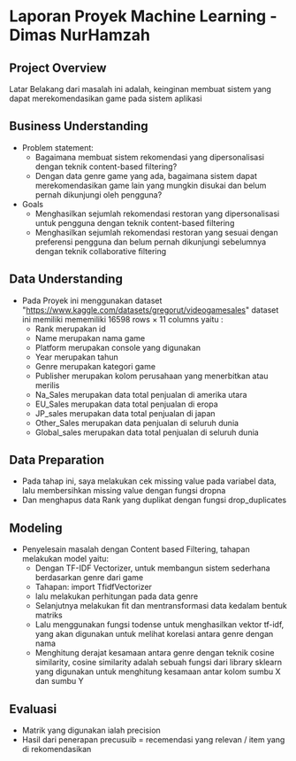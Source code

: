 # Laporan Proyek Machine Learning - Dimas NurHamzah
## Project Overview
Latar Belakang dari masalah ini adalah, keinginan membuat sistem yang dapat merekomendasikan game pada sistem aplikasi 
## Business Understanding
* Problem statement:
  * Bagaimana membuat sistem rekomendasi yang dipersonalisasi dengan teknik content-based filtering?
  * Dengan data genre game yang ada, bagaimana sistem dapat merekomendasikan game lain yang mungkin disukai dan belum pernah dikunjungi oleh pengguna?
* Goals
  * Menghasilkan sejumlah rekomendasi restoran yang dipersonalisasi untuk pengguna dengan teknik content-based filtering
  * Menghasilkan sejumlah rekomendasi restoran yang sesuai dengan preferensi pengguna dan belum pernah dikunjungi sebelumnya dengan teknik collaborative filtering
## Data Understanding 
* Pada Proyek ini menggunakan dataset "https://www.kaggle.com/datasets/gregorut/videogamesales" dataset ini memiliki mememiliki 16598 rows × 11 columns yaitu : 
   * Rank merupakan id 
   * Name merupakan nama game
   * Platform merupakan console yang digunakan
   * Year merupakan tahun
   * Genre merupakan kategori game 
   * Publisher merupakan kolom perusahaan yang menerbitkan atau merilis 
   * Na_Sales merupakan data total penjualan di amerika utara
   * EU_Sales merupakan data total penjualan di eropa
   * JP_sales merupakan data total penjualan di japan
   * Other_Sales merupakan data penjualan di seluruh dunia 
   * Global_sales merupakan data total penjualan di seluruh dunia
## Data Preparation
* Pada tahap ini, saya melakukan cek missing value pada variabel data, lalu membersihkan missing value dengan fungsi dropna
* Dan menghapus data Rank yang duplikat dengan fungsi drop_duplicates
## Modeling 
* Penyelesain masalah dengan Content based Filtering, tahapan melakukan model yaitu: 
  * Dengan TF-IDF Vectorizer, untuk membangun sistem sederhana berdasarkan genre dari game
  * Tahapan: import TfidfVectorizer
  * lalu melakukan perhitungan pada data genre
  * Selanjutnya melakukan fit dan mentransformasi data kedalam bentuk matriks 
  * Lalu menggunakan fungsi todense untuk menghasilkan vektor tf-idf, yang akan digunakan untuk melihat korelasi antara genre dengan nama
  * Menghitung derajat kesamaan antara genre dengan teknik cosine similarity, cosine similarity adalah sebuah fungsi dari library sklearn yang digunakan untuk menghitung kesamaan antar kolom sumbu X dan sumbu Y
## Evaluasi
 * Matrik yang digunakan ialah precision
 * Hasil dari penerapan precusuib = recemendasi yang relevan / item yang di rekomendasikan
